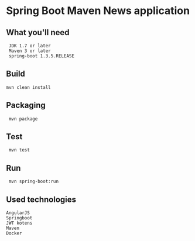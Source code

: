 # Spring Boot Maven News application

##  What you'll need

     JDK 1.7 or later
     Maven 3 or later
     spring-boot 1.3.5.RELEASE

##  Build
     
    mvn clean install    

##  Packaging

     mvn package 

##  Test

     mvn test   


##  Run

     mvn spring-boot:run


##  Used technologies
	
	AngularJS
	Springboot
	JWT kotens
	Maven
	Docker

